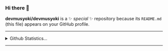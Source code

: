 ### Hi there 👋


**devmusyoki/devmusyoki** is a ✨ _special_ ✨ repository because its `README.md` (this file) appears on your GitHub profile.

<hr>
<details>
<summary> Github Statistics...</summary>
<p align="center">
<img src="https://github-readme-stats.vercel.app/api?username=devmusyoki&show_icons=true"/>
</p>
</details>

<hr>

